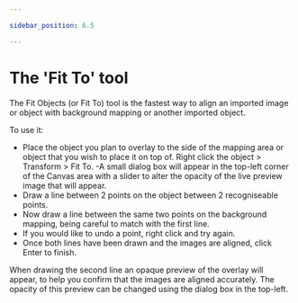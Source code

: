 ```yaml
---

sidebar_position: 6.5

---
```

# The 'Fit To' tool

The Fit Objects (or Fit To) tool is the fastest way to align an imported image or object with background mapping or another imported object.

To use it:

- Place the object you plan to overlay to the side of the mapping area or object that you wish to place it on top of.
Right click the object > Transform > Fit To.
-A small dialog box will appear in the top-left corner of the Canvas area with a slider to alter the opacity of the live preview image that will appear.
- Draw a line between 2 points on the object between 2 recogniseable points.
- Now draw a line between the same two points on the background mapping, being careful to match with the first line.
- If you would like to undo a point, right click and try again.
- Once both lines have been drawn and the images are aligned, click Enter to finish.

When drawing the second line an opaque preview of the overlay will appear, to help you confirm that the images are aligned accurately. The opacity of this preview can be changed using the dialog box in the top-left.
